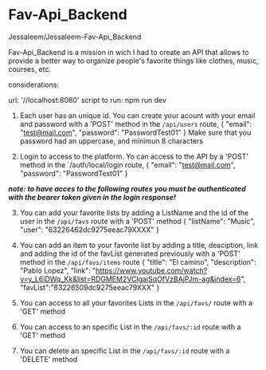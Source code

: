 # Fav-Api_Backend
Jessaleem/Jessaleem-Fav-Api_Backend

Fav-Api_Backend is a mission in wich I had to create an API that allows to provide a better way to organize people's favorite things like clothes, music, courses, etc.

considerations:

url: '//localhost:8080'
script to run: npm run dev

1. Each user has an unique id. 
You can create your acount with your email and password with a 'POST' method in the `/api/users` route, 
{
    "email": "test@mail.com",
    "password": "PasswordTest01"
}
Make sure that you password had an uppercase, and minimun 8 characters

2. Login to access to the platform.
Yo can access to the API by a 'POST' method in the `/auth/local/login route,
{
    "email": "test@mail.com",
    "password": "PasswordTest01"
}

***note: to have acces to the following routes you must be authenticated with the bearer token given in the login response!***

3. You can add your favorite lists by adding a ListName and the id of the user in the `/api/favs` route with a 'POST' method
{
    "listName": "Music",
    "user": "63226462dc9275eeac79XXXX"
}

4. You can add an item to your favorite list by adding a title, desciption, link and adding the id of the favList generated previously with a 'POST' 
method in the `/api/favs/items` route
{
    "title": "El camino",
    "description": "Pablo Lopez",
    "link": "https://www.youtube.com/watch?v=y_L6iDWq_Kk&list=RDGMEM2VCIgaiSqOfVzBAjPJm-ag&index=6",
    "favList":"63226509dc9275eeac79XXX"
}

5. You can access to all your favorites Lists in the `/api/favs/` route with a 'GET' method

6. You can access to an specific List in the `/api/favs/:id` route with a 'GET' method

7. You can delete an specific List in the `/api/favs/:id` route with a 'DELETE' method

